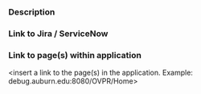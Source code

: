 ### Description
<Add the description of your changes here>

### Link to Jira / ServiceNow
<insert the link to the JIRA story or ServiceNow Incident that this pull request is for>

### Link to page(s) within application
<insert a link to the page(s) in the application. Example: debug.auburn.edu:8080/OVPR/Home>
